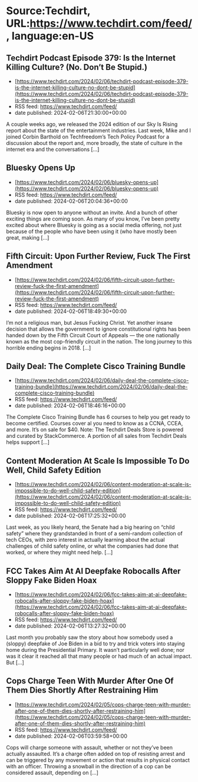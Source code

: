 # Source:Techdirt, URL:https://www.techdirt.com/feed/, language:en-US

## Techdirt Podcast Episode 379: Is the Internet Killing Culture? (No. Don’t Be Stupid.)
 - [https://www.techdirt.com/2024/02/06/techdirt-podcast-episode-379-is-the-internet-killing-culture-no-dont-be-stupid](https://www.techdirt.com/2024/02/06/techdirt-podcast-episode-379-is-the-internet-killing-culture-no-dont-be-stupid)
 - RSS feed: https://www.techdirt.com/feed/
 - date published: 2024-02-06T21:30:00+00:00

A couple weeks ago, we released the 2024 edition of our Sky Is Rising report about the state of the entertainment industries. Last week, Mike and I joined Corbin Barthold on Techfreedom&#8217;s Tech Policy Podcast for a discussion about the report and, more broadly, the state of culture in the internet era and the conversations [&#8230;]

## Bluesky Opens Up
 - [https://www.techdirt.com/2024/02/06/bluesky-opens-up](https://www.techdirt.com/2024/02/06/bluesky-opens-up)
 - RSS feed: https://www.techdirt.com/feed/
 - date published: 2024-02-06T20:04:36+00:00

Bluesky is now open to anyone without an invite. And a bunch of other exciting things are coming soon. As many of you know, I’ve been pretty excited about where Bluesky is going as a social media offering, not just because of the people who have been using it (who have mostly been great, making [&#8230;]

## Fifth Circuit: Upon Further Review, Fuck The First Amendment
 - [https://www.techdirt.com/2024/02/06/fifth-circuit-upon-further-review-fuck-the-first-amendment](https://www.techdirt.com/2024/02/06/fifth-circuit-upon-further-review-fuck-the-first-amendment)
 - RSS feed: https://www.techdirt.com/feed/
 - date published: 2024-02-06T18:49:30+00:00

I&#8217;m not a religious man, but Jesus Fucking Christ. Yet another insane decision that allows the government to ignore constitutional rights has been handed down by the Fifth Circuit Court of Appeals &#8212; the one nationally known as the most cop-friendly circuit in the nation. The long journey to this horrible ending begins in 2018. [&#8230;]

## Daily Deal: The Complete Cisco Training Bundle
 - [https://www.techdirt.com/2024/02/06/daily-deal-the-complete-cisco-training-bundle](https://www.techdirt.com/2024/02/06/daily-deal-the-complete-cisco-training-bundle)
 - RSS feed: https://www.techdirt.com/feed/
 - date published: 2024-02-06T18:46:16+00:00

The Complete Cisco Training Bundle has 6 courses to help you get ready to become certified. Courses cover al you need to know as a CCNA, CCEA, and more. It&#8217;s on sale for $40. Note: The Techdirt Deals Store is powered and curated by StackCommerce. A portion of all sales from Techdirt Deals helps support [&#8230;]

## Content Moderation At Scale Is Impossible To Do Well, Child Safety Edition
 - [https://www.techdirt.com/2024/02/06/content-moderation-at-scale-is-impossible-to-do-well-child-safety-edition](https://www.techdirt.com/2024/02/06/content-moderation-at-scale-is-impossible-to-do-well-child-safety-edition)
 - RSS feed: https://www.techdirt.com/feed/
 - date published: 2024-02-06T17:25:32+00:00

Last week, as you likely heard, the Senate had a big hearing on “child safety” where they grandstanded in front of a semi-random collection of tech CEOs, with zero interest in actually learning about the actual challenges of child safety online, or what the companies had done that worked, or where they might need help. [&#8230;]

## FCC Takes Aim At AI Deepfake Robocalls After Sloppy Fake Biden Hoax
 - [https://www.techdirt.com/2024/02/06/fcc-takes-aim-at-ai-deepfake-robocalls-after-sloppy-fake-biden-hoax](https://www.techdirt.com/2024/02/06/fcc-takes-aim-at-ai-deepfake-robocalls-after-sloppy-fake-biden-hoax)
 - RSS feed: https://www.techdirt.com/feed/
 - date published: 2024-02-06T13:27:32+00:00

Last month you probably saw the story about how somebody used a (sloppy) deepfake of Joe Biden in a bid to try and trick voters into staying home during the Presidential Primary. It wasn&#8217;t particularly well done; nor was it clear it reached all that many people or had much of an actual impact. But [&#8230;]

## Cops Charge Teen With Murder After One Of Them Dies Shortly After Restraining Him
 - [https://www.techdirt.com/2024/02/05/cops-charge-teen-with-murder-after-one-of-them-dies-shortly-after-restraining-him](https://www.techdirt.com/2024/02/05/cops-charge-teen-with-murder-after-one-of-them-dies-shortly-after-restraining-him)
 - RSS feed: https://www.techdirt.com/feed/
 - date published: 2024-02-06T03:59:58+00:00

Cops will charge someone with assault, whether or not they&#8217;ve been actually assaulted. It&#8217;s a charge often added on top of resisting arrest and can be triggered by any movement or action that results in physical contact with an officer. Throwing a snowball in the direction of a cop can be considered assault, depending on [&#8230;]

